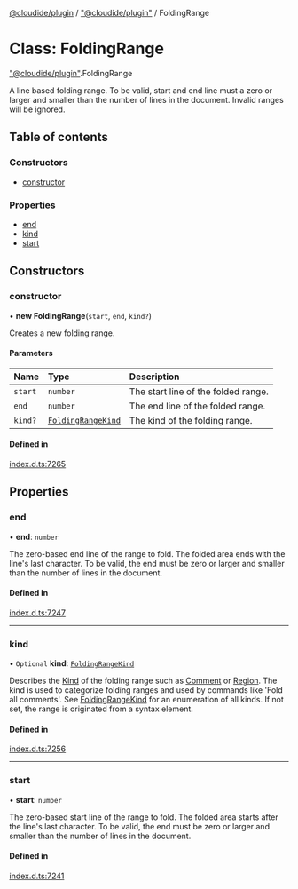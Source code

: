 [@cloudide/plugin](../README.md) / ["@cloudide/plugin"](../modules/_cloudide_plugin_.md) / FoldingRange

# Class: FoldingRange

["@cloudide/plugin"](../modules/_cloudide_plugin_.md).FoldingRange

A line based folding range. To be valid, start and end line must a zero or larger and smaller than the number of lines in the document.
Invalid ranges will be ignored.

## Table of contents

### Constructors

- [constructor](cloudide_plugin_.FoldingRange.md#constructor)

### Properties

- [end](cloudide_plugin_.FoldingRange.md#end)
- [kind](cloudide_plugin_.FoldingRange.md#kind)
- [start](cloudide_plugin_.FoldingRange.md#start)

## Constructors

### constructor

• **new FoldingRange**(`start`, `end`, `kind?`)

Creates a new folding range.

#### Parameters

| Name | Type | Description |
| :------ | :------ | :------ |
| `start` | `number` | The start line of the folded range. |
| `end` | `number` | The end line of the folded range. |
| `kind?` | [`FoldingRangeKind`](../enums/cloudide_plugin_.FoldingRangeKind.md) | The kind of the folding range. |

#### Defined in

[index.d.ts:7265](https://github.com/shuyaqian/cloudide-plugin-api/blob/26b31b9/index.d.ts#L7265)

## Properties

### end

• **end**: `number`

The zero-based end line of the range to fold. The folded area ends with the line's last character.
To be valid, the end must be zero or larger and smaller than the number of lines in the document.

#### Defined in

[index.d.ts:7247](https://github.com/shuyaqian/cloudide-plugin-api/blob/26b31b9/index.d.ts#L7247)

___

### kind

• `Optional` **kind**: [`FoldingRangeKind`](../enums/cloudide_plugin_.FoldingRangeKind.md)

Describes the [Kind](#FoldingRangeKind) of the folding range such as [Comment](#FoldingRangeKind.Comment) or
[Region](#FoldingRangeKind.Region). The kind is used to categorize folding ranges and used by commands
like 'Fold all comments'. See
[FoldingRangeKind](#FoldingRangeKind) for an enumeration of all kinds.
If not set, the range is originated from a syntax element.

#### Defined in

[index.d.ts:7256](https://github.com/shuyaqian/cloudide-plugin-api/blob/26b31b9/index.d.ts#L7256)

___

### start

• **start**: `number`

The zero-based start line of the range to fold. The folded area starts after the line's last character.
To be valid, the end must be zero or larger and smaller than the number of lines in the document.

#### Defined in

[index.d.ts:7241](https://github.com/shuyaqian/cloudide-plugin-api/blob/26b31b9/index.d.ts#L7241)
